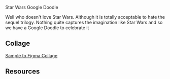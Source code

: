 Star Wars Google Doodle

Well who doesn't love Star Wars. Although it is totally acceptable to hate the sequel trilogy. Nothing quite captures the imagination like Star Wars and so we have a Google Doodle to celebrate it

## Collage

[Sample to Figma Collage](https://www.figma.com/file/KIEiC0Tgx5IF1BhpTLZhn0/Google-Doodle?node-id=0%3A1)

## Resources
